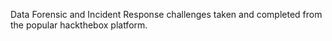 Data Forensic and Incident Response challenges taken and completed from the popular hackthebox platform.
